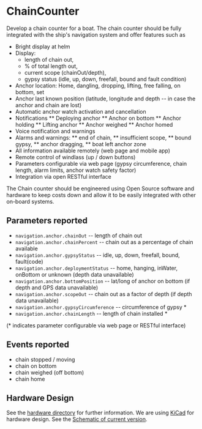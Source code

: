 # ChainCounter
Develop a chain counter for a boat. The chain counter should be fully integrated with the ship's navigation system and offer features such as

* Bright display at helm
* Display:
  * length of chain out,
  * % of total length out,
  * current scope (chainOut/depth),
  * gypsy status (idle, up, down, freefall, bound and fault condition)
* Anchor location: Home, dangling, dropping, lifting, free falling, on bottom, set
* Anchor last known position (latitude, longitude and depth -- in case the anchor and chain are lost)
* Automatic anchor watch activation and cancellation
* Notifications
** Deploying anchor
** Anchor on bottom
** Anchor holding
** Lifting anchor
** Anchor weighed
** Anchor homed
* Voice notification and warnings
* Alarms and warnings:
** end of chain,
** insufficient scope,
** bound gypsy,
** anchor dragging,
** boat left anchor zone
* All information available remotely (web page and mobile app)
* Remote control of windlass (up / down buttons)
* Parameters configurable via web page (gypsy circumference, chain length, alarm limits, anchor watch safety factor)
* Integration via open RESTful interface

The Chain counter should be engineered using Open Source software and hardware to keep costs down and allow it to be easily integrated with other on-board systems.

## Parameters reported

* ``navigation.anchor.chainOut`` -- length of chain out
* ``navigation.anchor.chainPercent`` -- chain out as a percentage of chain available
* ``navigation.anchor.gypsyStatus`` -- idle, up, down, freefall, bound, fault(code)
* ``navigation.anchor.deploymentStatus`` -- home, hanging, inWater, onBottom or unknown (depth data unavailable)
* ``navigation.anchor.bottomPosition`` -- lat/long of anchor on bottom (if depth and GPS data unavailable)
* ``navigation.anchor.scopeOut`` -- chain out as a factor of depth (if depth data unavailable)
* ``navigation.anchor.gypsyCircumference`` -- circumference of gypsy *
* ``navigation.anchor.chainLength`` -- length of chain installed *

(* indicates parameter configurable via web page or RESTful interface)

## Events reported

* chain stopped / moving
* chain on bottom
* chain weighed (off bottom)
* chain home


## Hardware Design
See the [hardware directory](./hardware) for further information. 
We are using [KiCad]([Ihttps://www.kicad.org/) for hardware design. See the [Schematic of current version](./hardware/KiCad/schematic_current_version.pdf).
